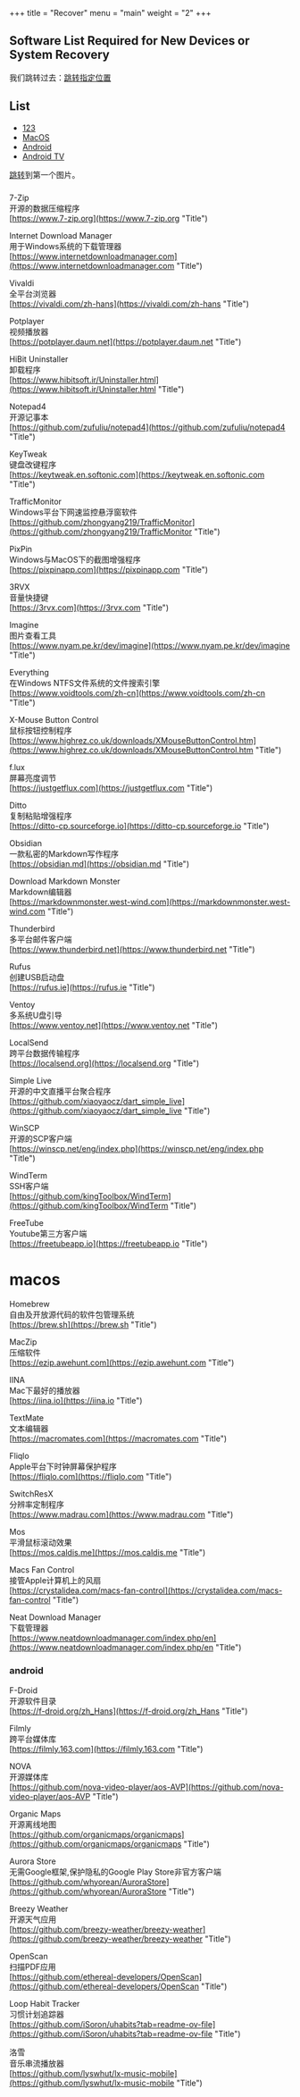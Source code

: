 +++
title = "Recover"
menu = "main"
weight = "2"
+++


## Software List Required for New Devices or System Recovery

我们跳转过去：[跳转指定位置](#divtop)

## List
* [123](windows软件)
* [MacOS](#macos)
* [Android](#android)
* [Android TV](#Android_TV)

[跳转](#display)到第一个图片。

###

7-Zip  
开源的数据压缩程序  
[https://www.7-zip.org](https://www.7-zip.org "Title")

Internet Download Manager  
用于Windows系统的下载管理器  
[https://www.internetdownloadmanager.com](https://www.internetdownloadmanager.com "Title")

Vivaldi  
全平台浏览器  
[https://vivaldi.com/zh-hans](https://vivaldi.com/zh-hans "Title")

Potplayer  
视频播放器  
[https://potplayer.daum.net](https://potplayer.daum.net "Title")

HiBit Uninstaller  
卸载程序  
[https://www.hibitsoft.ir/Uninstaller.html](https://www.hibitsoft.ir/Uninstaller.html "Title")

Notepad4  
开源记事本  
[https://github.com/zufuliu/notepad4](https://github.com/zufuliu/notepad4 "Title")

KeyTweak  
键盘改键程序  
[https://keytweak.en.softonic.com](https://keytweak.en.softonic.com "Title")

TrafficMonitor  
Windows平台下网速监控悬浮窗软件  
[https://github.com/zhongyang219/TrafficMonitor](https://github.com/zhongyang219/TrafficMonitor "Title")

PixPin  
Windows与MacOS下的截图增强程序  
[https://pixpinapp.com](https://pixpinapp.com "Title")

3RVX  
音量快捷键  
[https://3rvx.com](https://3rvx.com "Title")

Imagine  
图片查看工具  
[https://www.nyam.pe.kr/dev/imagine](https://www.nyam.pe.kr/dev/imagine "Title")

Everything  
在Windows NTFS文件系统的文件搜索引擎  
[https://www.voidtools.com/zh-cn](https://www.voidtools.com/zh-cn "Title")

X-Mouse Button Control  
鼠标按钮控制程序  
[https://www.highrez.co.uk/downloads/XMouseButtonControl.htm](https://www.highrez.co.uk/downloads/XMouseButtonControl.htm "Title")

f.lux  
屏幕亮度调节  
[https://justgetflux.com](https://justgetflux.com "Title")

Ditto  
复制粘贴增强程序  
[https://ditto-cp.sourceforge.io](https://ditto-cp.sourceforge.io "Title")

Obsidian  
一款私密的Markdown写作程序  
[https://obsidian.md](https://obsidian.md "Title")

Download Markdown Monster  
Markdown编辑器  
[https://markdownmonster.west-wind.com](https://markdownmonster.west-wind.com "Title")

Thunderbird  
多平台邮件客户端  
[https://www.thunderbird.net](https://www.thunderbird.net "Title")

Rufus  
创建USB启动盘  
[https://rufus.ie](https://rufus.ie "Title")

Ventoy  
多系统U盘引导  
[https://www.ventoy.net](https://www.ventoy.net "Title")

LocalSend  
跨平台数据传输程序  
[https://localsend.org](https://localsend.org "Title")

Simple Live  
开源的中文直播平台聚合程序  
[https://github.com/xiaoyaocz/dart_simple_live](https://github.com/xiaoyaocz/dart_simple_live "Title")

WinSCP  
开源的SCP客户端  
[https://winscp.net/eng/index.php](https://winscp.net/eng/index.php "Title")

WindTerm  
SSH客户端  
[https://github.com/kingToolbox/WindTerm](https://github.com/kingToolbox/WindTerm "Title")

FreeTube  
Youtube第三方客户端  
[https://freetubeapp.io](https://freetubeapp.io "Title")

# macos

Homebrew  
自由及开放源代码的软件包管理系统  
[https://brew.sh](https://brew.sh "Title")

MacZip  
压缩软件  
[https://ezip.awehunt.com](https://ezip.awehunt.com "Title")

IINA  
Mac下最好的播放器  
[https://iina.io](https://iina.io "Title")

TextMate  
文本编辑器  
[https://macromates.com](https://macromates.com "Title")

Fliqlo  
Apple平台下时钟屏幕保护程序  
[https://fliqlo.com](https://fliqlo.com "Title")

SwitchResX  
分辨率定制程序  
[https://www.madrau.com](https://www.madrau.com "Title")

Mos  
平滑鼠标滚动效果  
[https://mos.caldis.me](https://mos.caldis.me "Title")

Macs Fan Control  
接管Apple计算机上的风扇  
[https://crystalidea.com/macs-fan-control](https://crystalidea.com/macs-fan-control "Title")

Neat Download Manager  
下载管理器  
[https://www.neatdownloadmanager.com/index.php/en](https://www.neatdownloadmanager.com/index.php/en "Title")

### android

F-Droid  
开源软件目录  
[https://f-droid.org/zh_Hans](https://f-droid.org/zh_Hans "Title")

Filmly  
跨平台媒体库  
[https://filmly.163.com](https://filmly.163.com "Title")

NOVA  
开源媒体库  
[https://github.com/nova-video-player/aos-AVP](https://github.com/nova-video-player/aos-AVP "Title")

Organic Maps  
开源离线地图  
[https://github.com/organicmaps/organicmaps](https://github.com/organicmaps/organicmaps "Title")

Aurora Store  
无需Google框架,保护隐私的Google Play Store非官方客户端  
[https://github.com/whyorean/AuroraStore](https://github.com/whyorean/AuroraStore "Title")

Breezy Weather  
开源天气应用  
[https://github.com/breezy-weather/breezy-weather](https://github.com/breezy-weather/breezy-weather "Title")

OpenScan  
扫描PDF应用  
[https://github.com/ethereal-developers/OpenScan](https://github.com/ethereal-developers/OpenScan "Title")

Loop Habit Tracker  
习惯计划追踪器  
[https://github.com/iSoron/uhabits?tab=readme-ov-file](https://github.com/iSoron/uhabits?tab=readme-ov-file "Title")

洛雪  
音乐串流播放器  
[https://github.com/lyswhut/lx-music-mobile](https://github.com/lyswhut/lx-music-mobile "Title")


<a id="display"></a> 
